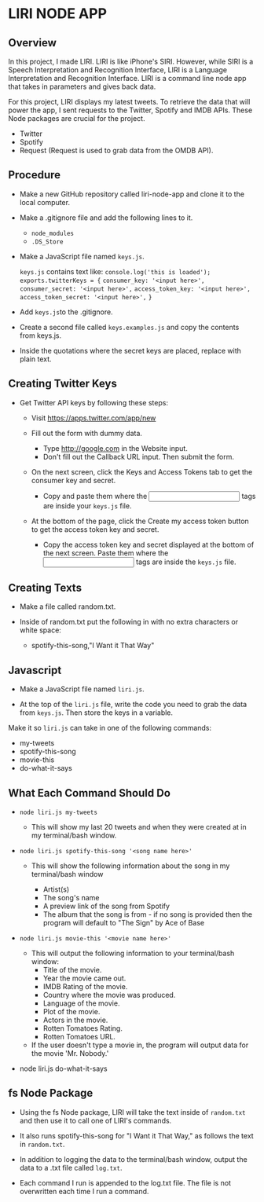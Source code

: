 # LIRI NODE APP

## Overview

In this project, I made LIRI. LIRI is like iPhone's SIRI. However, while SIRI is a Speech Interpretation and Recognition Interface, LIRI is a Language Interpretation and Recognition Interface. LIRI is a command line node app that takes in parameters and gives back data.

For this project, LIRI displays my latest tweets. To retrieve the data that will power the app, I sent requests to the Twitter, Spotify and IMDB APIs. These Node packages are crucial for the project.

  * Twitter
  * Spotify
  * Request (Request is used to grab data from the OMDB API).

## Procedure

* Make a new GitHub repository called liri-node-app and clone it to the local computer.

* Make a .gitignore file and add the following lines to it.
  * ```node_modules```
  * ```.DS_Store```

* Make a JavaScript file named ```keys.js```. 
  
  ```keys.js``` contains text like:
  ```console.log('this is loaded');```
  ```exports.twitterKeys = {```
  ```consumer_key: '<input here>',```
  ```consumer_secret: '<input here>',```
  ```access_token_key: '<input here>',```
  ```access_token_secret: '<input here>',```
```}```

* Add ```keys.js```to the .gitignore.

* Create a second file called ```keys.examples.js``` and copy the contents from keys.js. 

* Inside the quotations where the secret keys are placed, replace with plain text. 

## Creating Twitter Keys

* Get Twitter API keys by following these steps:
  * Visit https://apps.twitter.com/app/new
  * Fill out the form with dummy data. 
    * Type http://google.com in the Website input. 
    * Don't fill out the Callback URL input. Then submit the form.

  * On the next screen, click the Keys and Access Tokens tab to get the consumer key and secret.
    * Copy and paste them where the <input here> tags are inside your ```keys.js``` file.
  * At the bottom of the page, click the Create my access token button to get the access token key and secret.
    * Copy the access token key and secret displayed at the bottom of the next screen. Paste them where the <input here> tags are inside the ```keys.js``` file.
 
 ## Creating Texts
 * Make a file called random.txt.

 * Inside of random.txt put the following in with no extra characters or white space:
   * spotify-this-song,"I Want it That Way"

## Javascript
 * Make a JavaScript file named ```liri.js```.

 * At the top of the ```liri.js``` file, write the code you need to grab the data from ```keys.js```. Then store the keys in a variable.

 Make it so ```liri.js``` can take in one of the following commands:
   * my-tweets
   * spotify-this-song
   * movie-this
   * do-what-it-says

## What Each Command Should Do

* ```node liri.js my-tweets```

  * This will show my last 20 tweets and when they were created at in my terminal/bash window.
* ```node liri.js spotify-this-song '<song name here>'```

  * This will show the following information about the song in my terminal/bash window

    * Artist(s)
    * The song's name
    * A preview link of the song from Spotify
    * The album that the song is from - if no song is provided then the program will default to "The Sign" by Ace of Base
* ```node liri.js movie-this '<movie name here>'```
  * This will output the following information to your terminal/bash window:
    * Title of the movie.
    * Year the movie came out.
    * IMDB Rating of the movie.
    * Country where the movie was produced.
    * Language of the movie.
    * Plot of the movie.
    * Actors in the movie.
    * Rotten Tomatoes Rating.
    * Rotten Tomatoes URL.
  * If the user doesn't type a movie in, the program will output data for the movie 'Mr. Nobody.'
* node liri.js do-what-it-says

## fs Node Package
* Using the fs Node package, LIRI will take the text inside of ```random.txt``` and then use it to call one of LIRI's commands.
* It also runs spotify-this-song for "I Want it That Way," as follows the text in ```random.txt```.

* In addition to logging the data to the terminal/bash window, output the data to a .txt file called ```log.txt```.

* Each command I run is appended to the log.txt file. The file is not overwritten each time I run a command.




